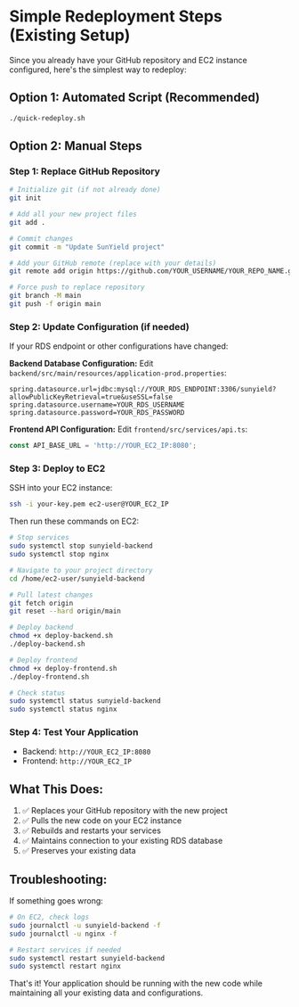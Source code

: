 # Simple Redeployment Steps (Existing Setup)

Since you already have your GitHub repository and EC2 instance configured, here's the simplest way to redeploy:

## Option 1: Automated Script (Recommended)
```bash
./quick-redeploy.sh
```

## Option 2: Manual Steps

### Step 1: Replace GitHub Repository
```bash
# Initialize git (if not already done)
git init

# Add all your new project files
git add .

# Commit changes
git commit -m "Update SunYield project"

# Add your GitHub remote (replace with your details)
git remote add origin https://github.com/YOUR_USERNAME/YOUR_REPO_NAME.git

# Force push to replace repository
git branch -M main
git push -f origin main
```

### Step 2: Update Configuration (if needed)
If your RDS endpoint or other configurations have changed:

**Backend Database Configuration:**
Edit `backend/src/main/resources/application-prod.properties`:
```properties
spring.datasource.url=jdbc:mysql://YOUR_RDS_ENDPOINT:3306/sunyield?allowPublicKeyRetrieval=true&useSSL=false
spring.datasource.username=YOUR_RDS_USERNAME
spring.datasource.password=YOUR_RDS_PASSWORD
```

**Frontend API Configuration:**
Edit `frontend/src/services/api.ts`:
```typescript
const API_BASE_URL = 'http://YOUR_EC2_IP:8080';
```

### Step 3: Deploy to EC2
SSH into your EC2 instance:
```bash
ssh -i your-key.pem ec2-user@YOUR_EC2_IP
```

Then run these commands on EC2:
```bash
# Stop services
sudo systemctl stop sunyield-backend
sudo systemctl stop nginx

# Navigate to your project directory
cd /home/ec2-user/sunyield-backend

# Pull latest changes
git fetch origin
git reset --hard origin/main

# Deploy backend
chmod +x deploy-backend.sh
./deploy-backend.sh

# Deploy frontend
chmod +x deploy-frontend.sh
./deploy-frontend.sh

# Check status
sudo systemctl status sunyield-backend
sudo systemctl status nginx
```

### Step 4: Test Your Application
- Backend: `http://YOUR_EC2_IP:8080`
- Frontend: `http://YOUR_EC2_IP`

## What This Does:
1. ✅ Replaces your GitHub repository with the new project
2. ✅ Pulls the new code on your EC2 instance
3. ✅ Rebuilds and restarts your services
4. ✅ Maintains connection to your existing RDS database
5. ✅ Preserves your existing data

## Troubleshooting:
If something goes wrong:
```bash
# On EC2, check logs
sudo journalctl -u sunyield-backend -f
sudo journalctl -u nginx -f

# Restart services if needed
sudo systemctl restart sunyield-backend
sudo systemctl restart nginx
```

That's it! Your application should be running with the new code while maintaining all your existing data and configurations.
